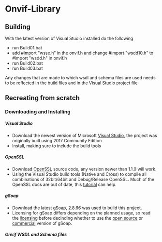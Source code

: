 # Onvif-Library
## Building
With the latest version of Visual Studio installed do the following
- run Build01.bat
- add #import "wsse.h" in the onvif.h and change #import "wsdd10.h" to #import "wsdd.h" in onvif.h
- run Build02.bat
- run Build03.bat

Any changes that are made to which wsdl and schema files are used needs to be reflected in the build files and in the Visual Studio project file

## Recreating from scratch
### Downloading and Installing
##### Visual Studio
  - Download the newest version of Microsoft [Visual Studio](https://www.visualstudio.com/), the project was originally built using 2017 Community Edition
  - Install, making sure to include the build tools
##### OpenSSL
  - Download [OpenSSL](https://www.openssl.org/) source code, any version newer than 1.1.0 will work.
  - Using the Visual Studio build tools (Native and Cross) to compile all combinations of 32bit/64bit and Debug/Release OpenSSL. Much of the OpenSSL docs are out of date, this [tutorial](http://p-nand-q.com/programming/windows/building_openssl_with_visual_studio_2013.html) can help.
##### gSoap
  - Download the latest gSoap, 2.8.66 was used to build this project.
  - Licensing for gSoap differs depending on the planned usage, so read the [licensing](https://www.cs.fsu.edu/~engelen/soap.html) before decinding whether to use the [open source](https://sourceforge.net/projects/gsoap2/) or [commercial](https://www.genivia.com/products.html#gsoap) version of gSoap.
##### Onvif WSDL and Schema files
